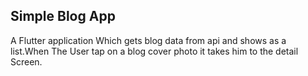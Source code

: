 ## Simple Blog App

A  Flutter application Which gets blog data from api and shows as a list.When The User tap on a blog cover photo it takes him to the detail Screen.


